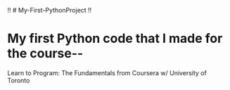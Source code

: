 :bangbang: # My-First-PythonProject :bangbang:

# My first Python code that I made for the course-- 
Learn to Program: The Fundamentals from Coursera w/ University of Toronto 
